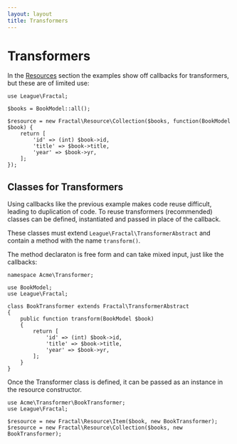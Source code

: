 ```yaml
---
layout: layout
title: Transformers
---
```


# Transformers

In the [Resources](/resources/) section the examples show off callbacks for 
transformers, but these are of limited use:

~~~.language-php
use League\Fractal;

$books = BookModel::all();

$resource = new Fractal\Resource\Collection($books, function(BookModel $book) {
    return [
        'id' => (int) $book->id,
        'title' => $book->title,
        'year' => $book->yr,
    ];
});
~~~

## Classes for Transformers

Using callbacks like the previous example makes code reuse difficult, leading to 
duplication of code. To reuse transformers (recommended) classes can be defined, 
instantiated and passed in place of the callback.

These classes must extend `League\Fractal\TransformerAbstract` and contain a method
with the name `transform()`. 

The method declaraton is free form and can take mixed input, just like the 
callbacks: 

~~~.language-php
namespace Acme\Transformer;

use BookModel;
use League\Fractal;

class BookTransformer extends Fractal\TransformerAbstract
{
	public function transform(BookModel $book)
	{
	    return [
	        'id' => (int) $book->id,
	        'title' => $book->title,
	        'year' => $book->yr,
	    ];
	}
}
~~~

Once the Transformer class is defined, it can be passed as an instance in the 
resource constructor.

~~~.language-php
use Acme\Transformer\BookTransformer;
use League\Fractal;

$resource = new Fractal\Resource\Item($book, new BookTransformer);
$resource = new Fractal\Resource\Collection($books, new BookTransformer);
~~~
